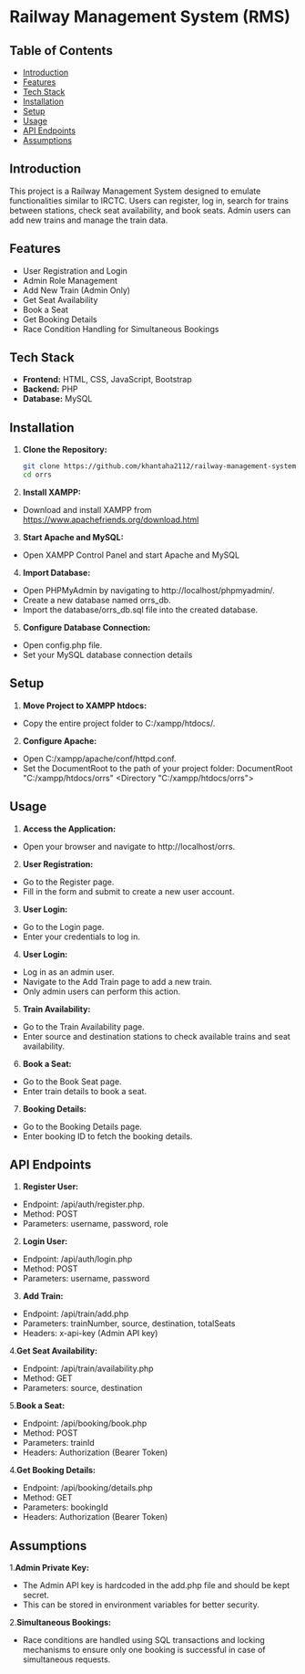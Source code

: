 # Railway Management System (RMS)

## Table of Contents

- [Introduction](#introduction)
- [Features](#features)
- [Tech Stack](#tech-stack)
- [Installation](#installation)
- [Setup](#setup)
- [Usage](#usage)
- [API Endpoints](#api-endpoints)
- [Assumptions](#assumptions)


## Introduction

This project is a Railway Management System designed to emulate functionalities similar to IRCTC. Users can register, log in, search for trains between stations, check seat availability, and book seats. Admin users can add new trains and manage the train data.

## Features

- User Registration and Login
- Admin Role Management
- Add New Train (Admin Only)
- Get Seat Availability
- Book a Seat
- Get Booking Details
- Race Condition Handling for Simultaneous Bookings

## Tech Stack

- **Frontend:** HTML, CSS, JavaScript, Bootstrap
- **Backend:** PHP
- **Database:** MySQL

## Installation

1. **Clone the Repository:**
   ```sh
   git clone https://github.com/khantaha2112/railway-management-system.git
   cd orrs
2. **Install XAMPP:**
- Download and install XAMPP from https://www.apachefriends.org/download.html
3. **Start Apache and MySQL:**
- Open XAMPP Control Panel and start Apache and MySQL
4. **Import Database:**
- Open PHPMyAdmin by navigating to http://localhost/phpmyadmin/.
- Create a new database named orrs_db.
- Import the database/orrs_db.sql file into the created database.
5. **Configure Database Connection:**
- Open config.php file.
- Set your MySQL database connection details
             <?php
             $servername = "localhost";
            $username = "root";
            $password = "";
            $dbname = "orrs_db";
            ?>
##  Setup
1. **Move Project to XAMPP htdocs:**
- Copy the entire project folder to C:/xampp/htdocs/.
2. **Configure Apache:**
- Open C:/xampp/apache/conf/httpd.conf.
- Set the DocumentRoot to the path of your project folder:
        DocumentRoot "C:/xampp/htdocs/orrs"
        <Directory "C:/xampp/htdocs/orrs">

## Usage 
1. **Access the Application:**
- Open your browser and navigate to http://localhost/orrs.
2. **User Registration:**
- Go to the Register page.
- Fill in the form and submit to create a new user account.
3. **User Login:**
- Go to the Login page.
- Enter your credentials to log in.
4. **User Login:**
- Log in as an admin user.
- Navigate to the Add Train page to add a new train.
- Only admin users can perform this action.
5. **Train Availability:**
- Go to the Train Availability page.
- Enter source and destination stations to check available trains and seat availability.
6. **Book a Seat:**
- Go to the Book Seat page.
- Enter train details to book a seat.
7. **Booking Details:**
 - Go to the Booking Details page.
 - Enter booking ID to fetch the booking details.
 
 ## API Endpoints
 1. **Register User:**
 - Endpoint: /api/auth/register.php.
 - Method: POST
 - Parameters: username, password, role
 
 2. **Login User:**
 - Endpoint: /api/auth/login.php
 - Method: POST
 - Parameters: username, password
 
  3. **Add Train:**
 - Endpoint: /api/train/add.php
 - Parameters: trainNumber, source, destination, totalSeats
 - Headers: x-api-key (Admin API key)

  4.**Get Seat Availability:**
 - Endpoint: /api/train/availability.php
 - Method: GET
 - Parameters: source, destination
 
 5.**Book a Seat:**
 - Endpoint: /api/booking/book.php
 - Method: POST
 - Parameters: trainId
 - Headers: Authorization (Bearer Token)
 
  4.**Get Booking Details:**
 - Endpoint: /api/booking/details.php
 - Method: GET
 - Parameters: bookingId
 - Headers: Authorization (Bearer Token)

## Assumptions
1.**Admin Private Key:**
- The Admin API key is hardcoded in the add.php file and should be kept secret.
- This can be stored in environment variables for better security.

2.**Simultaneous Bookings:**
- Race conditions are handled using SQL transactions and locking mechanisms to ensure only one booking is successful in case of simultaneous requests.
 






